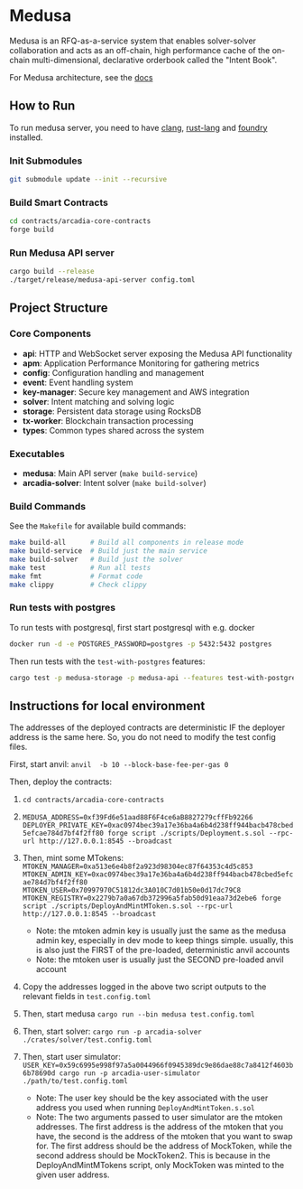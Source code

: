 # Medusa

Medusa is an RFQ-as-a-service system that enables solver-solver collaboration and acts as an off-chain, high performance cache of the on-chain multi-dimensional, declarative orderbook called the "Intent Book".

For Medusa architecture, see the [docs](docs/architecture.md)

## How to Run

To run medusa server, you need to have [clang](https://clang.llvm.org/), [rust-lang](https://www.rust-lang.org/) and [foundry](https://book.getfoundry.sh/getting-started/installation) installed.

### Init Submodules
```bash
git submodule update --init --recursive
```

### Build Smart Contracts
```bash
cd contracts/arcadia-core-contracts
forge build
```

### Run Medusa API server
```bash
cargo build --release
./target/release/medusa-api-server config.toml
```

## Project Structure

### Core Components

- **api**: HTTP and WebSocket server exposing the Medusa API functionality
- **apm**: Application Performance Monitoring for gathering metrics
- **config**: Configuration handling and management
- **event**: Event handling system
- **key-manager**: Secure key management and AWS integration
- **solver**: Intent matching and solving logic
- **storage**: Persistent data storage using RocksDB
- **tx-worker**: Blockchain transaction processing
- **types**: Common types shared across the system

### Executables

- **medusa**: Main API server (`make build-service`)
- **arcadia-solver**: Intent solver (`make build-solver`)

### Build Commands

See the `Makefile` for available build commands:
```bash
make build-all      # Build all components in release mode
make build-service  # Build just the main service
make build-solver   # Build just the solver
make test           # Run all tests
make fmt            # Format code
make clippy         # Check clippy
```

### Run tests with postgres

To run tests with postgresql, first start postgresql with e.g. docker

```bash
docker run -d -e POSTGRES_PASSWORD=postgres -p 5432:5432 postgres
```

Then run tests with the `test-with-postgres` features:

```bash
cargo test -p medusa-storage -p medusa-api --features test-with-postgres
```

## Instructions for local environment

The addresses of the deployed contracts are deterministic IF the deployer address is the same here. So, you do not need to modify the test config files.

First, start anvil: `anvil  -b 10 --block-base-fee-per-gas 0`

Then, deploy the contracts:
1. `cd contracts/arcadia-core-contracts`
2. `MEDUSA_ADDRESS=0xf39Fd6e51aad88F6F4ce6aB8827279cffFb92266 DEPLOYER_PRIVATE_KEY=0xac0974bec39a17e36ba4a6b4d238ff944bacb478cbed5efcae784d7bf4f2ff80 forge script ./scripts/Deployment.s.sol --rpc-url http://127.0.0.1:8545 --broadcast`
3. Then, mint some MTokens: `MTOKEN_MANAGER=0xa513e6e4b8f2a923d98304ec87f64353c4d5c853 MTOKEN_ADMIN_KEY=0xac0974bec39a17e36ba4a6b4d238ff944bacb478cbed5efcae784d7bf4f2ff80 MTOKEN_USER=0x70997970C51812dc3A010C7d01b50e0d17dc79C8 MTOKEN_REGISTRY=0x2279b7a0a67db372996a5fab50d91eaa73d2ebe6 forge script ./scripts/DeployAndMintMToken.s.sol --rpc-url http://127.0.0.1:8545 --broadcast` 
    - Note: the mtoken admin key is usually just the same as the medusa admin key, especially in dev mode to keep things simple. 
usually, this is also just the FIRST of the pre-loaded, deterministic anvil accounts
    - Note: the mtoken user is usually just the SECOND pre-loaded anvil account

4. Copy the addresses logged in the above two script outputs to the relevant fields in `test.config.toml`
4. Then, start medusa `cargo run --bin medusa test.config.toml`
5. Then, start solver: `cargo run -p arcadia-solver ./crates/solver/test.config.toml`

6. Then, start user simulator: `USER_KEY=0x59c6995e998f97a5a0044966f0945389dc9e86dae88c7a8412f4603b6b78690d cargo run -p arcadia-user-simulator ./path/to/test.config.toml`
    - Note: The user key should be the key associated with the user address you used when running `DeployAndMintToken.s.sol`
    - Note: The two arguments passed to user simulator are the mtoken addresses. The first address is the address of the mtoken that you have, the second is the address of the mtoken that you want to swap for. The first address should be the address of MockToken, while the second address should be MockToken2. This is because in the DeployAndMintMTokens script, only MockToken was minted to the given user address.